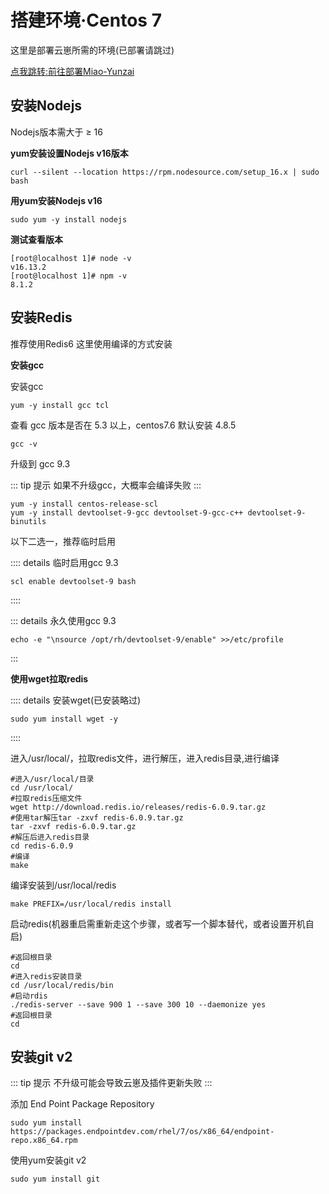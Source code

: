 # 搭建环境·Centos 7

这里是部署云崽所需的环境(已部署请跳过)

[点我跳转:前往部署Miao-Yunzai](./install)

## 安装Nodejs

Nodejs版本需大于 ≥ 16

**yum安装设置Nodejs v16版本**

````
curl --silent --location https://rpm.nodesource.com/setup_16.x | sudo bash
````

**用yum安装Nodejs v16**

````
sudo yum -y install nodejs
````

**测试查看版本**

````
[root@localhost 1]# node -v
v16.13.2
[root@localhost 1]# npm -v
8.1.2
````

## 安装Redis

推荐使用Redis6
这里使用编译的方式安装

**安装gcc**

安装gcc

````
yum -y install gcc tcl
````

查看 gcc 版本是否在 5.3 以上，centos7.6 默认安装 4.8.5

````
gcc -v
````

升级到 gcc 9.3

::: tip 提示
如果不升级gcc，大概率会编译失败
:::

````
yum -y install centos-release-scl
yum -y install devtoolset-9-gcc devtoolset-9-gcc-c++ devtoolset-9-binutils
````

以下二选一，推荐临时启用

:::: details 临时启用gcc 9.3

````
scl enable devtoolset-9 bash
````

::::

::: details 永久使用gcc 9.3

````
echo -e "\nsource /opt/rh/devtoolset-9/enable" >>/etc/profile
````

:::

**使用wget拉取redis**

:::: details 安装wget(已安装略过)
````
sudo yum install wget -y
````
::::

进入/usr/local/，拉取redis文件，进行解压，进入redis目录,进行编译

````
#进入/usr/local/目录
cd /usr/local/
#拉取redis压缩文件
wget http://download.redis.io/releases/redis-6.0.9.tar.gz
#使用tar解压tar -zxvf redis-6.0.9.tar.gz
tar -zxvf redis-6.0.9.tar.gz
#解压后进入redis目录
cd redis-6.0.9
#编译
make
````

编译安装到/usr/local/redis

````
make PREFIX=/usr/local/redis install
````

启动redis(机器重启需重新走这个步骤，或者写一个脚本替代，或者设置开机自启)
````
#返回根目录
cd
#进入redis安装目录
cd /usr/local/redis/bin
#启动rdis
./redis-server --save 900 1 --save 300 10 --daemonize yes
#返回根目录
cd
````

## 安装git v2

::: tip 提示
不升级可能会导致云崽及插件更新失败
:::

添加 End Point Package Repository

````
sudo yum install https://packages.endpointdev.com/rhel/7/os/x86_64/endpoint-repo.x86_64.rpm
````

使用yum安装git v2

````
sudo yum install git
````
